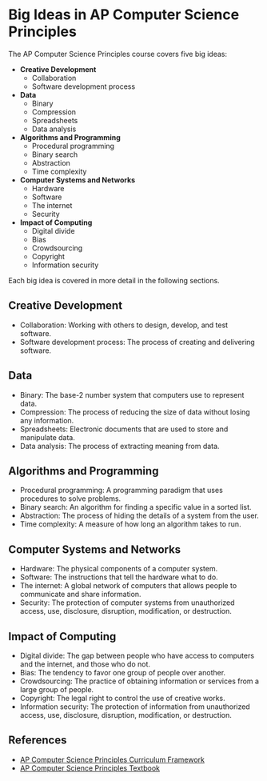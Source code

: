 # Big Ideas in AP Computer Science Principles

The AP Computer Science Principles course covers five big ideas:

* **Creative Development**
	* Collaboration
	* Software development process
* **Data**
	* Binary
	* Compression
	* Spreadsheets
	* Data analysis
* **Algorithms and Programming**
	* Procedural programming
	* Binary search
	* Abstraction
	* Time complexity
* **Computer Systems and Networks**
	* Hardware
	* Software
	* The internet
	* Security
* **Impact of Computing**
	* Digital divide
	* Bias
	* Crowdsourcing
	* Copyright
	* Information security

Each big idea is covered in more detail in the following sections.

## Creative Development

* Collaboration: Working with others to design, develop, and test software.
* Software development process: The process of creating and delivering software.

## Data

* Binary: The base-2 number system that computers use to represent data.
* Compression: The process of reducing the size of data without losing any information.
* Spreadsheets: Electronic documents that are used to store and manipulate data.
* Data analysis: The process of extracting meaning from data.

## Algorithms and Programming

* Procedural programming: A programming paradigm that uses procedures to solve problems.
* Binary search: An algorithm for finding a specific value in a sorted list.
* Abstraction: The process of hiding the details of a system from the user.
* Time complexity: A measure of how long an algorithm takes to run.

## Computer Systems and Networks

* Hardware: The physical components of a computer system.
* Software: The instructions that tell the hardware what to do.
* The internet: A global network of computers that allows people to communicate and share information.
* Security: The protection of computer systems from unauthorized access, use, disclosure, disruption, modification, or destruction.

## Impact of Computing

* Digital divide: The gap between people who have access to computers and the internet, and those who do not.
* Bias: The tendency to favor one group of people over another.
* Crowdsourcing: The practice of obtaining information or services from a large group of people.
* Copyright: The legal right to control the use of creative works.
* Information security: The protection of information from unauthorized access, use, disclosure, disruption, modification, or destruction.

## References

* [AP Computer Science Principles Curriculum Framework](https://apcentral.collegeboard.org/courses/ap-computer-science-principles/course-description)
* [AP Computer Science Principles Textbook](https://www.pearson.com/us/higher-education/program/ap-computer-science-principles-2nd-edition/PGM100265.html)
